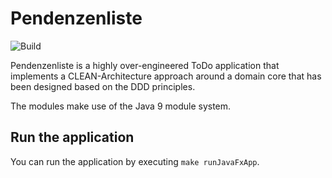 # Pendenzenliste

![Build](https://github.com/flens-dev/pendenzenliste/actions/workflows/gradle.yml/badge.svg)

Pendenzenliste is a highly over-engineered ToDo application that implements a CLEAN-Architecture approach around a
domain core that has been designed based on the DDD principles.

The modules make use of the Java 9 module system.

## Run the application

You can run the application by executing `make runJavaFxApp`.
